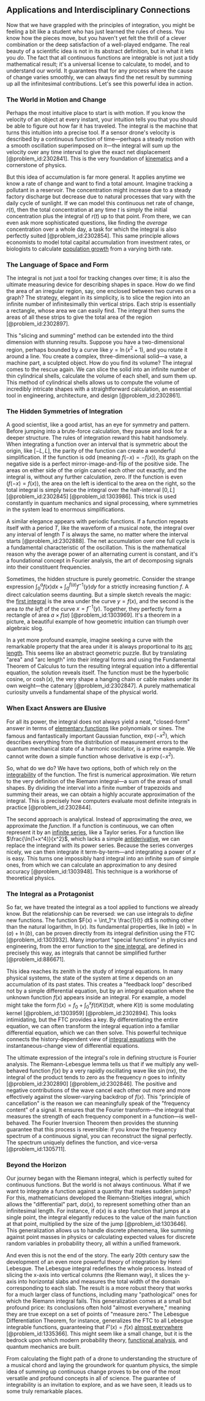 ## Applications and Interdisciplinary Connections

Now that we have grappled with the principles of integration, you might be feeling a bit like a student who has just learned the rules of chess. You know how the pieces move, but you haven't yet felt the thrill of a clever combination or the deep satisfaction of a well-played endgame. The real beauty of a scientific idea is not in its abstract definition, but in what it lets you *do*. The fact that all continuous functions are integrable is not just a tidy mathematical result; it's a universal license to calculate, to model, and to understand our world. It guarantees that for any process where the cause of change varies smoothly, we can always find the net result by summing up all the infinitesimal contributions. Let's see this powerful idea in action.

### The World in Motion and Change

Perhaps the most intuitive place to start is with motion. If you know the velocity of an object at every instant, your intuition tells you that you should be able to figure out how far it has traveled. The integral is the machine that turns this intuition into a precise tool. If a sensor drone's velocity is described by a continuous function of time—perhaps a steady motion with a smooth oscillation superimposed on it—the integral will sum up the velocity over any time interval to give the exact net displacement [@problem_id:2302841]. This is the very foundation of [kinematics](@article_id:172824) and a cornerstone of physics.

But this idea of accumulation is far more general. It applies anytime we know a rate of change and want to find a total amount. Imagine tracking a pollutant in a reservoir. The concentration might increase due to a steady factory discharge but decrease due to natural processes that vary with the daily cycle of sunlight. If we can model this continuous net rate of change, $r(t)$, then the total concentration at any time $t$ is simply the initial concentration plus the integral of $r(t)$ up to that point. From there, we can even ask more sophisticated questions, like finding the *average* concentration over a whole day, a task for which the integral is also perfectly suited [@problem_id:2302854]. This same principle allows economists to model total capital accumulation from investment rates, or biologists to calculate [population growth](@article_id:138617) from a varying birth rate.

### The Language of Space and Form

The integral is not just a tool for tracking changes over time; it is also the ultimate measuring device for describing shapes in space. How do we find the area of an irregular region, say, one enclosed between two curves on a graph? The strategy, elegant in its simplicity, is to slice the region into an infinite number of infinitesimally thin vertical strips. Each strip is essentially a rectangle, whose area we can easily find. The integral then sums the areas of all these strips to give the total area of the region [@problem_id:2302897].

This "slicing and summing" method can be extended into the third dimension with stunning results. Suppose you have a two-dimensional region, perhaps bounded by a curve like $y = \ln(x^2 + 1)$, and you rotate it around a line. You create a complex, three-dimensional solid—a vase, a machine part, a sculpted object. How do you find its volume? The integral comes to the rescue again. We can slice the solid into an infinite number of thin cylindrical shells, calculate the volume of each shell, and sum them up. This method of cylindrical shells allows us to compute the volume of incredibly intricate shapes with a straightforward calculation, an essential tool in engineering, architecture, and design [@problem_id:2302861].

### The Hidden Symmetries of Integration

A good scientist, like a good artist, has an eye for symmetry and pattern. Before jumping into a brute-force calculation, they pause and look for a deeper structure. The rules of integration reward this habit handsomely. When integrating a function over an interval that is symmetric about the origin, like $[-L, L]$, the parity of the function can create a wonderful simplification. If the function is odd (meaning $f(-x) = -f(x)$), its graph on the negative side is a perfect mirror-image-and-flip of the positive side. The areas on either side of the origin cancel each other out exactly, and the integral is, without any further calculation, zero. If the function is even ($f(-x) = f(x)$), the area on the left is identical to the area on the right, so the total integral is simply twice the integral over the half-interval $[0, L]$ [@problem_id:2302845] [@problem_id:1303986]. This trick is used constantly in quantum mechanics and signal processing, where symmetries in the system lead to enormous simplifications.

A similar elegance appears with periodic functions. If a function repeats itself with a period $T$, like the waveform of a musical note, the integral over any interval of length $T$ is always the same, no matter where the interval starts [@problem_id:2302888]. The net accumulation over one full cycle is a fundamental characteristic of the oscillation. This is the mathematical reason why the average power of an alternating current is constant, and it's a foundational concept in Fourier analysis, the art of decomposing signals into their constituent frequencies.

Sometimes, the hidden structure is purely geometric. Consider the strange expression $\int_0^a f(x) dx + \int_0^{f(a)} f^{-1}(y) dy$ for a strictly increasing function $f$. A direct calculation seems daunting. But a simple sketch reveals the magic: the [first integral](@article_id:274148) is the area under the curve $y=f(x)$, and the second is the area *to the left* of the curve $x=f^{-1}(y)$. Together, they perfectly form a rectangle of area $a \times f(a)$ [@problem_id:1303969]. It's a theorem in a picture, a beautiful example of how geometric intuition can triumph over algebraic slog.

In a yet more profound example, imagine seeking a curve with the remarkable property that the area under it is always proportional to its [arc length](@article_id:142701). This seems like an abstract geometric puzzle. But by translating "area" and "arc length" into their integral forms and using the Fundamental Theorem of Calculus to turn the resulting integral equation into a differential equation, the solution reveals itself. The function must be the hyperbolic cosine, or $\cosh(x)$, the very shape a hanging chain or cable makes under its own weight—the catenary [@problem_id:2302847]. A purely mathematical curiosity unveils a fundamental shape of the physical world.

### When Exact Answers are Elusive

For all its power, the integral does not always yield a neat, "closed-form" answer in terms of [elementary functions](@article_id:181036) like polynomials or sines. The famous and fantastically important Gaussian function, $\exp(-x^2)$, which describes everything from the distribution of measurement errors to the quantum mechanical state of a harmonic oscillator, is a prime example. We cannot write down a simple function whose derivative is $\exp(-x^2)$.

So, what do we do? We have two options, both of which rely on the [integrability](@article_id:141921) of the function. The first is numerical approximation. We return to the very definition of the Riemann integral—a sum of the areas of small shapes. By dividing the interval into a finite number of trapezoids and summing their areas, we can obtain a highly accurate approximation of the integral. This is precisely how computers evaluate most definite integrals in practice [@problem_id:2302844].

The second approach is analytical. Instead of approximating the *area*, we approximate the *function*. If a function is continuous, we can often represent it by an [infinite series](@article_id:142872), like a Taylor series. For a function like $\frac{\ln(1+x^4)}{x^2}$, which lacks a simple [antiderivative](@article_id:140027), we can replace the integrand with its power series. Because the series converges nicely, we can then integrate it term-by-term—and integrating a power of $x$ is easy. This turns one impossibly hard integral into an infinite sum of simple ones, from which we can calculate an approximation to any desired accuracy [@problem_id:1303948]. This technique is a workhorse of theoretical physics.

### The Integral as a Protagonist

So far, we have treated the integral as a tool applied to functions we already know. But the relationship can be reversed: we can use integrals to *define* new functions. The function $F(x) = \int_1^x \frac{1}{t} dt$ is nothing other than the natural logarithm, $\ln(x)$. Its fundamental properties, like $\ln(ab) = \ln(a) + \ln(b)$, can be proven directly from its integral definition using the FTC [@problem_id:1303932]. Many important "special functions" in physics and engineering, from the error function to the [sine integral](@article_id:183194), are defined in precisely this way, as integrals that cannot be simplified further [@problem_id:886671].

This idea reaches its zenith in the study of integral equations. In many physical systems, the state of the system at time $x$ depends on an accumulation of its past states. This creates a "feedback loop" described not by a simple differential equation, but by an integral equation where the unknown function $f(x)$ appears inside an integral. For example, a model might take the form $f(x) = f_0 + \int_0^x f(t) K(t) dt$, where $K(t)$ is some modulating kernel [@problem_id:1303959] [@problem_id:2302894]. This looks intimidating, but the FTC provides a key. By differentiating the entire equation, we can often transform the integral equation into a familiar differential equation, which we can then solve. This powerful technique connects the history-dependent view of [integral equations](@article_id:138149) with the instantaneous-change view of differential equations.

The ultimate expression of the integral's role in defining structure is Fourier analysis. The Riemann-Lebesgue lemma tells us that if we multiply any well-behaved function $f(x)$ by a very rapidly oscillating wave like $\sin(nx)$, the integral of the product tends to zero as the frequency $n$ goes to infinity [@problem_id:2302890] [@problem_id:2302846]. The positive and negative contributions of the wave cancel each other out more and more effectively against the slower-varying backdrop of $f(x)$. This "principle of cancellation" is the reason we can meaningfully speak of the "frequency content" of a signal. It ensures that the Fourier transform—the integral that measures the strength of each frequency component in a function—is well-behaved. The Fourier Inversion Theorem then provides the stunning guarantee that this process is reversible: if you know the frequency spectrum of a continuous signal, you can reconstruct the signal perfectly. The spectrum uniquely defines the function, and vice-versa [@problem_id:1305711].

### Beyond the Horizon

Our journey began with the Riemann integral, which is perfectly suited for continuous functions. But the world is not always continuous. What if we want to integrate a function against a quantity that makes sudden jumps? For this, mathematicians developed the Riemann-Stieltjes integral, which allows the "differential" part, $d\alpha(x)$, to represent something other than an infinitesimal length. For instance, if $\alpha(x)$ is a step function that jumps at a single point, the integral elegantly reduces to the value of the main function at that point, multiplied by the size of the jump [@problem_id:1303646]. This generalization allows us to handle discrete phenomena, like summing against point masses in physics or calculating expected values for discrete random variables in probability theory, all within a unified framework.

And even this is not the end of the story. The early 20th century saw the development of an even more powerful theory of integration by Henri Lebesgue. The Lebesgue integral redefines the whole process. Instead of slicing the x-axis into vertical columns (the Riemann way), it slices the y-axis into horizontal slabs and measures the total width of the domain corresponding to each slab. The result is a more robust theory that works for a much larger class of functions, including many "pathological" ones for which the Riemann integral fails. This generalization comes at a small but profound price: its conclusions often hold "almost everywhere," meaning they are true except on a set of points of "measure zero." The Lebesgue Differentiation Theorem, for instance, generalizes the FTC to all Lebesgue integrable functions, guaranteeing that $F'(x) = f(x)$ [almost everywhere](@article_id:146137) [@problem_id:1335366]. This might seem like a small change, but it is the bedrock upon which modern probability theory, [functional analysis](@article_id:145726), and quantum mechanics are built.

From calculating the flight path of a drone to understanding the structure of a musical chord and laying the groundwork for quantum physics, the simple idea of summing up continuous change proves to be one of the most versatile and profound concepts in all of science. The guarantee of integrability is an invitation to explore, and as we have seen, it leads us to some truly remarkable places.